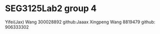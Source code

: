 # SEG3125Lab2 group 4
Yifei(Jax) Wang 300028892 github:Jaaax
Xingpeng Wang 8819479 github: 906333302
